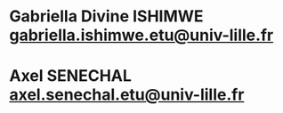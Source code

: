 # Gabriella Divine ISHIMWE gabriella.ishimwe.etu@univ-lille.fr
# Axel SENECHAL axel.senechal.etu@univ-lille.fr
